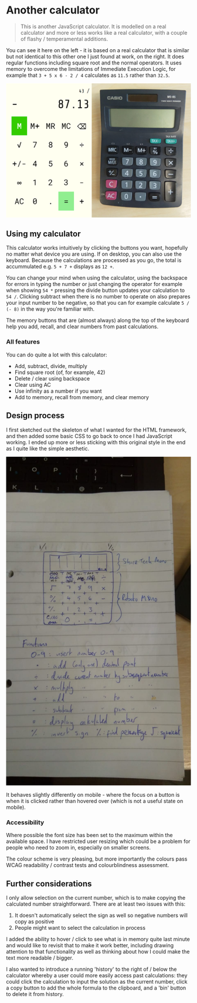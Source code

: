 # Another calculator

> This is another JavaScript calculator. It is modelled on a real calculator and more or less works like a real calculator, with a couple of flashy / temperamental additions.

You can see it here on the left - it is based on a real calculator that is similar but not identical to this other one I just found at work, on the right. It does regular functions including square root and the normal operators. It uses memory to overcome the limitations of Immediate Execution Logic, for example that `3 + 5 x 6 - 2 / 4` calculates as `11.5` rather than `32.5`.

![My calculator next to a real one](https://github.com/jackherizsmith/calculator/blob/master/Calculator%20template.jpeg)

## Using my calculator
This calculator works intuitively by clicking the buttons you want, hopefully no matter what device you are using. If on desktop, you can also use the keyboard. Because the calculations are processed as you go, the total is accummulated e.g. `5 + 7 +` displays as `12 +`.

You can change your mind when using the calculator, using the backspace for errors in typing the number or just changing the operator for example when showing `54 *` pressing the divide button updates your calculation to `54 /`. Clicking subtract when there is no number to operate on also prepares your input number to be negative, so that you can for example calculate `5 / (- 8)` in the way you're familiar with.

The memory buttons that are (almost always) along the top of the keyboard help you add, recall, and clear numbers from past calculations.

### All features
You can do quite a lot with this calculator:
* Add, subtract, divide, multiply
* Find square root (of, for example, 42)
* Delete / clear using backspace
* Clear using AC
* Use infinity as a number if you want
* Add to memory, recall from memory, and clear memory

## Design process
I first sketched out the skeleton of what I wanted for the HTML framework, and then added some basic CSS to go back to once I had JavaScript working. I ended up more or less sticking with this original style in the end as I quite like the simple aesthetic.

![My first calculator sketch](https://github.com/jackherizsmith/calculator/blob/master/Calc%20sketch.jpeg)

It behaves slightly differently on mobile - where the focus on a button is when it is clicked rather than hovered over (which is not a useful state on mobile).

### Accessibility
Where possible the font size has been set to the maximum within the available space. I have restricted user resizing which could be a problem for people who need to zoom in, especially on smaller screens.

The colour scheme is very pleasing, but more importantly the colours pass WCAG readability / contrast tests and colourblindness assessment.

## Further considerations
I only allow selection on the current number, which is to make copying the calculated number straightforward. There are at least two issues with this:
1. It doesn't automatically select the sign as well so negative numbers will copy as positive
2. People might want to select the calculation in process

I added the ability to hover / click to see what is in memory quite last minute and would like to revisit that to make it work better, including drawing attention to that functionality as well as thinking about how I could make the text more readable / bigger.

I also wanted to introduce a running 'history' to the right of / below the calculator whereby a user could more easily access past calculations: they could click the calculation to input the solution as the current number, click a copy button to add the whole formula to the clipboard, and a 'bin' button to delete it from history.